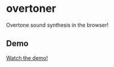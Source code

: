 # overtoner

Overtone sound synthesis in the browser!

## Demo

[Watch the demo!](https://github.com/zbo14/overtoner/assets/18088810/1e458be1-4710-4b8f-946a-1e61200120dd)
